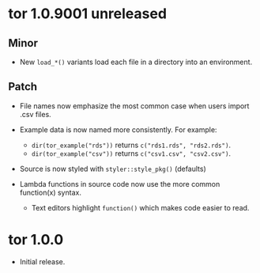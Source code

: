 # tor 1.0.9001 unreleased

## Minor

* New `load_*()` variants load each file in a directory into an environment.

## Patch

* File names now emphasize the most common case when users import .csv files.

* Example data is now named more consistently. For example:
    * `dir(tor_example("rds"))` returns `c("rds1.rds", "rds2.rds")`.
    * `dir(tor_example("csv"))` returns `c("csv1.csv", "csv2.csv")`.

* Source is now styled with `styler::style_pkg()` (defaults)

* Lambda functions in source code now use the more common function(x) syntax.
    * Text editors highlight `function()` which makes code easier to read.

# tor 1.0.0

* Initial release.
